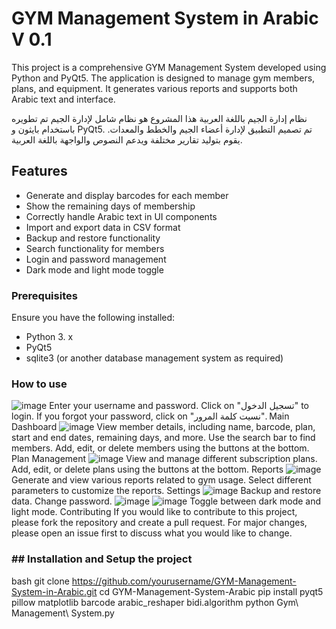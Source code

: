 # GYM Management System in Arabic V 0.1

This project is a comprehensive GYM Management System developed using Python and PyQt5. The application is designed to manage gym members, plans, and equipment. It generates various reports and supports both Arabic text and interface.

نظام إدارة الجيم باللغة العربية
هذا المشروع هو نظام شامل لإدارة الجيم تم تطويره باستخدام بايثون و PyQt5. تم تصميم التطبيق لإدارة أعضاء الجيم والخطط والمعدات. يقوم بتوليد تقارير مختلفة ويدعم النصوص والواجهة باللغة العربية.




## Features

- Generate and display barcodes for each member
- Show the remaining days of membership
- Correctly handle Arabic text in UI components
- Import and export data in CSV format
- Backup and restore functionality
- Search functionality for members
- Login and password management
- Dark mode and light mode toggle


### Prerequisites

Ensure you have the following installed:
- Python 3. x
- PyQt5
- sqlite3 (or another database management system as required)



### How to use
![image](https://github.com/user-attachments/assets/faa984c2-7a17-41a8-8491-1229afbe9c52)
Enter your username and password.
Click on "تسجيل الدخول" to login.
If you forgot your password, click on "نسيت كلمة المرور".
Main Dashboard
![image](https://github.com/user-attachments/assets/e6c7e7b5-3be6-4788-a5aa-1eea51f7b38f)
View member details, including name, barcode, plan, start and end dates, remaining days, and more.
Use the search bar to find members.
Add, edit, or delete members using the buttons at the bottom.
Plan Management
![image](https://github.com/user-attachments/assets/486c9dc8-a06c-46bf-ac63-9be345c08b88)
View and manage different subscription plans.
Add, edit, or delete plans using the buttons at the bottom.
Reports
![image](https://github.com/user-attachments/assets/cda8b4fb-88b2-4503-810a-a963a2601fc8)
Generate and view various reports related to gym usage.
Select different parameters to customize the reports.
Settings
![image](https://github.com/user-attachments/assets/35453ae8-b86e-4ff3-90af-a9266fd92c4b)
Backup and restore data.
Change password.
![image](https://github.com/user-attachments/assets/8e8dd638-ab3f-48e9-9285-634da4d95ff3)
![image](https://github.com/user-attachments/assets/8d2199ba-ba32-46b5-8def-f50bad65c8e7)
Toggle between dark mode and light mode.
Contributing
If you would like to contribute to this project, please fork the repository and create a pull request. For major changes, please open an issue first to discuss what you would like to change.


### ## Installation and Setup the project

bash
git clone https://github.com/yourusername/GYM-Management-System-in-Arabic.git
cd GYM-Management-System-Arabic
pip install pyqt5 pillow matplotlib barcode arabic_reshaper bidi.algorithm
python Gym\ Management\ System.py
